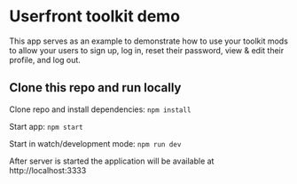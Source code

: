 # Userfront toolkit demo

This app serves as an example to demonstrate how to use your toolkit mods to allow your users to sign up, log in, reset their password, view & edit their profile, and log out.

## Clone this repo and run locally

Clone repo and install dependencies: `npm install`

Start app: `npm start`

Start in watch/development mode: `npm run dev`

After server is started the application will be available at http://localhost:3333
